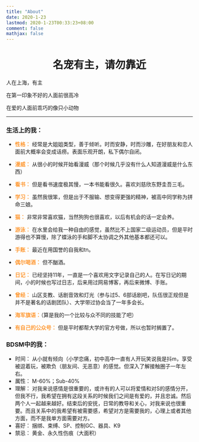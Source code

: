 ```yaml
---
title: "About"
date: 2020-1-23
lastmod: 2020-1-23T00:33:23+08:00
comment: false
mathjax: false
---
```


# <center>名宠有主，请勿靠近</center>


人在上海，有主

在第一印象不好的人面前很高冷

在爱的人面前乖巧的像只小动物

---

### 生活上的我：

*  __<font color=#FF9933>性格：</font>__ 经常是大姐姐类型，善于倾听。时而安静，时而沙雕，在好朋友和恋人面前大概率会变成话痨。表面乐观开朗，私下偶尔自闭。

* __<font color=#FF9933>漫威：</font>__ 从很小的时候开始看漫威（那个时候几乎没有什么人知道漫威是什么东西）
* __<font color=#FF9933>看书：</font>__ 但是看书速度极其慢，一本书能看很久。喜欢刘慈欣东野圭吾三毛。
* __<font color=#FF9933>学习：</font>__ 虽然我很笨，但是出于不服输、想变得更强的精神，被高中同学称为拼命三娘。
* __<font color=#FF9933>猫：</font>__ 非常非常喜欢猫，当然狗狗也很喜欢，以后有机会的话一定会养。
* __<font color=#FF9933>游泳：</font>__ 在水里会给我一种自由的感觉，虽然比不上国家二级运动员，但是平时游得也不算慢，除了蝶泳的手和脚不太协调之外其他基本都还可以。
* __<font color=#FF9933>手账：</font>__ 最近在用国誉的自我和tn。
* __<font color=#FF9933>偶尔喝酒：</font>__ 但不酗酒。
* __<font color=#FF9933>日记：</font>__ 已经坚持11年，一直是一个喜欢用文字记录自己的人。在写日记的期间，小的时候也写过日志，后来用过网易博客，再后来微博、手账。
* __<font color=#FF9933>曾经：</font>__ 山区支教、话剧音效和灯光（参与过5、6部话剧吧，队伍很正规但是并不是著名的话剧团队）、大学带过协会当了一年多会长。
* __<font color=#FF9933>海军旗语：</font>__（算是我的一个比较与众不同的技能了吧）
* __<font color=#FF9933>有自己的公众号：</font>__ 但是平时都帮大学的官方号做，所以也暂时搁置了。





### BDSM中的我：

* __<font color=#666666>时间：</font>__ 从小就有倾向（小学恋痛，初中高中一直有人开玩笑说我是抖m，享受被逗着玩，被欺负（朋友间、无恶意）的感觉。但深入了解接触圈子一年左右。
* __<font color=#666666>属性：</font>__ M-60%；Sub-40%
* __<font color=#666666>理解：</font>__ 对我来说感情是很重要的，或许有的人可以将爱情和对S的感情分开，但我不行，我希望在拥有这段关系的时候我们之间是有爱的，并且忠诚。然后两个人一起越来越好。结束后的安抚，日常的教导和关心，对我来说也很重要。而且关系中的我希望有被需要感，希望对方是需要我的，心理上或者其他方面，而不是我单方面需要对方。
* __<font color=#666666>喜好：</font>__ 捆绑、束缚、SP、控制GC、器具、K9
* __<font color=#666666>禁忌：</font>__ 黄金、永久性伤痕（大面积）

